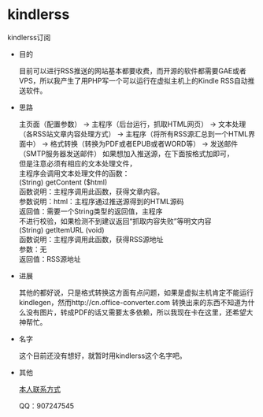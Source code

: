 # kindlerss
kindlerss订阅
- 目的
  
  目前可以进行RSS推送的网站基本都要收费，而开源的软件都需要GAE或者VPS，所以我产生了用PHP写一个可以运行在虚拟主机上的Kindle RSS自动推送软件。
- 思路
  
  主页面（配置参数） -> 主程序（后台运行，抓取HTML网页） -> 文本处理（各RSS站文章内容处理方式） -> 主程序（将所有RSS源汇总到一个HTML界面中） -> 格式转换（转换为PDF或者EPUB或者WORD等） -> 发送邮件（SMTP服务器发送邮件）
  如果想加入推送源，在下面按格式加即可，<br />
  但是注意必须有相应的文本处理文件，<br />
  主程序会调用文本处理文件的函数：<br />
  (String) getContent ($html)<br />
  函数说明：主程序调用此函数，获得文章内容。<br />
  参数说明：html：主程序通过推送源得到的HTML源码<br />
  返回值：需要一个String类型的返回值，主程序<br />
  不进行校验，如果检测不到建议返回“抓取内容失败”等明文内容<br />
  (String) getItemURL (void)<br />
  函数说明：主程序调用此函数，获得RSS源地址<br />
  参数：无<br />
  返回值：RSS源地址<br />

- 进展
  
  其他的都好说，只是格式转换这方面有点问题，如果是虚拟主机肯定不能运行kindlegen，然而http://cn.office-converter.com 转换出来的东西不知道为什么没有图片，转成PDF的话又需要太多依赖，所以我现在卡在这里，还希望大神帮忙。
- 名字
  
  这个目前还没有想好，就暂时用kindlerss这个名字吧。
- 其他
  
  [本人联系方式](mailto:life.app.hanfeng@hotmail.com)
    
  QQ：907247545
